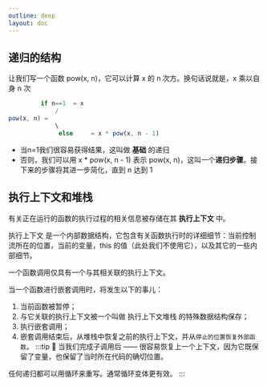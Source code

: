 ```yaml
---
outline: deep
layout: doc
---
```

## 递归的结构
让我们写一个函数 pow(x, n)，它可以计算 x 的 n 次方。换句话说就是，x 乘以自身 n 次

```js
         if n==1  = x
             /
pow(x, n) =
             \
              else     = x * pow(x, n - 1)
```

* 当n=1我们很容易获得结果，这叫做 **基础** 的递归
* 否则，我们可以用 x * pow(x, n - 1) 表示 pow(x, n)，这叫一个**递归步骤**。接下来的步骤将其进一步简化，直到 n 达到 1
## 执行上下文和堆栈
有关正在运行的函数的执行过程的相关信息被存储在其 **执行上下文** 中。

执行上下文 是一个内部数据结构，它包含有关函数执行时的详细细节：当前控制流所在的位置，当前的变量，this 的值（此处我们不使用它），以及其它的一些内部细节。

一个函数调用仅具有一个与其相关联的执行上下文。

当一个函数进行嵌套调用时，将发生以下的事儿：

1. 当前函数被暂停；
2. 与它关联的执行上下文被一个叫做 执行上下文堆栈 的特殊数据结构保存；
3. 执行嵌套调用；
4. 嵌套调用结束后，从堆栈中恢复之前的执行上下文，并从`停止的位置恢复外部函数`。
:::tip :rocket:
当我们完成子调用后 —— 很容易恢复上一个上下文，因为它既保留了变量，也保留了当时所在代码的确切位置。

任何递归都可以用循环来重写。通常循环变体更有效。
:::
